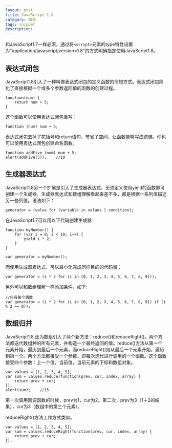 ```yaml
---
layout: post
title: JavaScript 1.8
category: 摘录
tags: snippet
description: 
---
```

和JavaScript1.7一样必须，通过将`<script>`元素的type特性设置为"application/javascript;version=1.8"的方式明确指定使用JavaScript1.8。

## 表达式闭包

JavaScript1.8引入了一种叫做表达式闭包的定义函数的简短方式。表达式闭包简化了直接根据一个或多个参数返回值的函数的创建过程。

```
function(num) {
    return num + 5;
}
```
这个函数可以使用表达式闭包重写：

```
function (num) num + 5;
```
表达式闭包去掉了花括号和return语句，节省了空间，让函数能够写成遗憾。你也可以使用表达式闭包创建命名函数。

```
function addFive (num) num + 5;
alert(addFive(5));    //10
```

## 生成器表达式

JavaScript1.8另一个扩展是引入了生成器表达式，无须定义使用yield的函数即可创建一个生成器。生成器表达式和数组理解看起来差不多，都是根据一系列值描述另一些列值。语法如下：

```
generator = (value for (variable in values ) condition);
```
在JavaScript1.7可以用以下代码创建生成器：

```
function myNumber() {
    for (var i = 0; i < 10; i++) {
        yield i * 2;
    }
}

var generator = myNumber();
```
而使用生成器表达式，可以最小化完成同样目的的代码量：

```
var generator = (i * 2 for (i in [0, 1, 2, 3, 4, 5, 6, 7, 8, 9]));
```
另外可以和数组理解一样添加条件，如下:

```
//只有每个偶数
var generator = (i * 2 for (i in [0, 1, 2, 3, 4, 5, 6, 7, 8, 9]) if (i % 2 == 0));
```

## 数组归并

JavaScript1.8 还为数组引入了两个新方法：reduce()和reduceRight()。两个方法都迭代数组种的所有元素，并构造一个最终返回的值。reduce()方法从第一个元素开始，遍历到最后一个元素，而reduceRight()则从最后一个元素开始，遍历到第一个。两个方法都接受一个参数，即每次迭代进行调用的一个函数。这个函数接受四个参数：上一个值，当前值，当前元素的下标和数组对象。

```
var values = [1, 2, 3, 4, 5];
var sum = values.reduce(function(prev, cur, index, array) {
    return prev + cur;
});
alert(sum);    //15
```
第一次调用回调函数的时候，prev为1，cur为2。第二次，prev为3（1＋2的结果），cur为3（数组中的第三个元素）。

reduceRight()方法工作方式类似。
```
var values = [1, 2, 3, 4, 5];
var sum = values.reduceRight(function(prev, cur, index, array) {
    return prev + cur;
});

